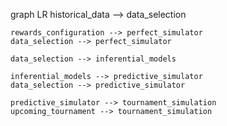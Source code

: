 graph LR
    historical_data --> data_selection
    
    rewards_configuration --> perfect_simulator
    data_selection --> perfect_simulator
    
    data_selection --> inferential_models
    
    inferential_models --> predictive_simulator
    data_selection --> predictive_simulator

    predictive_simulator --> tournament_simulation
    upcoming_tournament --> tournament_simulation